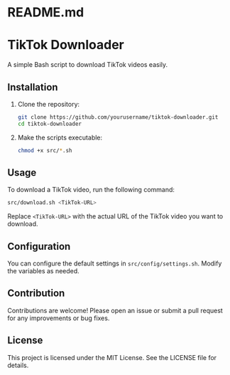 # README.md

# TikTok Downloader

A simple Bash script to download TikTok videos easily.

## Installation

1. Clone the repository:
   ```bash
   git clone https://github.com/yourusername/tiktok-downloader.git
   cd tiktok-downloader
   ```

2. Make the scripts executable:
   ```bash
   chmod +x src/*.sh
   ```

## Usage

To download a TikTok video, run the following command:

```bash
src/download.sh <TikTok-URL>
```

Replace `<TikTok-URL>` with the actual URL of the TikTok video you want to download.

## Configuration

You can configure the default settings in `src/config/settings.sh`. Modify the variables as needed.

## Contribution

Contributions are welcome! Please open an issue or submit a pull request for any improvements or bug fixes.

## License

This project is licensed under the MIT License. See the LICENSE file for details.